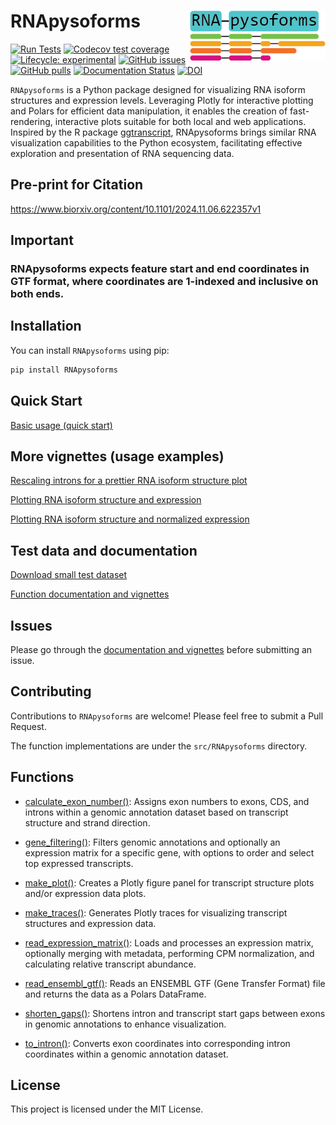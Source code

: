 # RNApysoforms <img src="./assets/RNA-pysoforms-logo.png" align="right" height="80" />


<!-- badges: start -->
[![Run Tests](https://github.com/UK-SBCoA-EbbertLab/RNApysoforms/actions/workflows/main.yml/badge.svg)](https://github.com/UK-SBCoA-EbbertLab/RNApysoforms/actions/workflows/main.yml)
[![Codecov test coverage](https://codecov.io/gh/UK-SBCoA-EbbertLab/RNApysoforms/branch/main/graph/badge.svg)](https://app.codecov.io/gh/UK-SBCoA-EbbertLab/RNApysoforms?branch=main)
[![Lifecycle: experimental](https://img.shields.io/badge/lifecycle-experimental-orange.svg)](https://lifecycle.r-lib.org/articles/stages.html#experimental)
[![GitHub issues](https://img.shields.io/github/issues/UK-SBCoA-EbbertLab/RNApysoforms)](https://github.com/UK-SBCoA-EbbertLab/RNApysoforms/issues)
[![GitHub pulls](https://img.shields.io/github/issues-pr/UK-SBCoA-EbbertLab/RNApysoforms)](https://github.com/UK-SBCoA-EbbertLab/RNApysoforms/pulls)
[![Documentation Status](https://readthedocs.org/projects/rna-pysoforms/badge/?version=latest)](https://rna-pysoforms.readthedocs.io/en/latest/?badge=latest)
[![DOI](https://zenodo.org/badge/863499343.svg)](https://doi.org/10.5281/zenodo.14052788)

<!-- badges: end -->


`RNApysoforms` is a Python package designed for visualizing RNA isoform structures and expression levels. Leveraging Plotly for interactive plotting and Polars for efficient data manipulation, it enables the creation of fast-rendering, interactive plots suitable for both local and web applications. Inspired by the R package [ggtranscript](https://github.com/dzhang32/ggtranscript), RNApysoforms brings similar RNA visualization capabilities to the Python ecosystem, facilitating effective exploration and presentation of RNA sequencing data.

## Pre-print for Citation

https://www.biorxiv.org/content/10.1101/2024.11.06.622357v1


## Important

### RNApysoforms expects feature start and end coordinates in GTF format, where coordinates are 1-indexed and inclusive on both ends.


## Installation

You can install `RNApysoforms` using pip:

```bash
pip install RNApysoforms
```


## Quick Start

[Basic usage (quick start)](https://rna-pysoforms.readthedocs.io/en/latest/examples/0.basic_usage.html)


##  More vignettes (usage examples)

[Rescaling introns for a prettier RNA isoform structure plot](https://rna-pysoforms.readthedocs.io/en/latest/examples/01.rescaled_introns.html)

[Plotting RNA isoform structure and expression](https://rna-pysoforms.readthedocs.io/en/latest/examples/02.expression_plot.html)

[Plotting RNA isoform structure and normalized expression](https://rna-pysoforms.readthedocs.io/en/latest/examples/04.expression_plot_filtered_and_ordered.html)



## Test data and documentation

[Download small test dataset](https://zenodo.org/records/13961009/files/RNApysoforms_test_data.zip?download=1)

[Function documentation and vignettes](https://rna-pysoforms.readthedocs.io/en/latest/index.html)


## Issues

Please go through the [documentation and vignettes](https://rna-pysoforms.readthedocs.io/en/latest/index.html) before submitting an issue.


## Contributing

Contributions to `RNApysoforms` are welcome! Please feel free to submit a Pull Request.

The function implementations are under the `src/RNApysoforms` directory.


## Functions

- [calculate_exon_number()](https://rna-pysoforms.readthedocs.io/en/latest/_autosummary/RNApysoforms.calculate_exon_number.html): Assigns exon numbers to exons, CDS, and introns within a genomic annotation dataset based on transcript structure and strand direction.

- [gene_filtering()](https://rna-pysoforms.readthedocs.io/en/latest/_autosummary/RNApysoforms.gene_filtering.html): Filters genomic annotations and optionally an expression matrix for a specific gene, with options to order and select top expressed transcripts.

- [make_plot()](https://rna-pysoforms.readthedocs.io/en/latest/_autosummary/RNApysoforms.make_plot.html): Creates a Plotly figure panel for transcript structure plots and/or expression data plots.

- [make_traces()](https://rna-pysoforms.readthedocs.io/en/latest/_autosummary/RNApysoforms.make_traces.html): Generates Plotly traces for visualizing transcript structures and expression data.

- [read_expression_matrix()](https://rna-pysoforms.readthedocs.io/en/latest/_autosummary/RNApysoforms.read_expression_matrix.html): Loads and processes an expression matrix, optionally merging with metadata, performing CPM normalization, and calculating relative transcript abundance.

- [read_ensembl_gtf()](https://rna-pysoforms.readthedocs.io/en/latest/_autosummary/RNApysoforms.read_ensembl_gtf.html): Reads an ENSEMBL GTF (Gene Transfer Format) file and returns the data as a Polars DataFrame.

- [shorten_gaps()](https://rna-pysoforms.readthedocs.io/en/latest/_autosummary/RNApysoforms.shorten_gaps.html): Shortens intron and transcript start gaps between exons in genomic annotations to enhance visualization.

- [to_intron()](https://rna-pysoforms.readthedocs.io/en/latest/_autosummary/RNApysoforms.to_intron.html): Converts exon coordinates into corresponding intron coordinates within a genomic annotation dataset.


## License

This project is licensed under the MIT License.
